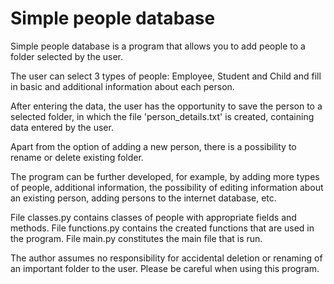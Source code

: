 # Simple people database

Simple people database is a program that allows you to add people to a 
folder selected by the user.

The user can select 3 types of people: Employee, Student and Child
and fill in basic and additional information about each person.

After entering the data, the user has the opportunity to save the person to a selected
folder, in which the file 'person_details.txt' is created, containing data entered by the user.

Apart from the option of adding a new person, there is a possibility to rename or delete
existing folder.

The program can be further developed, for example, by adding more types of people, 
additional information, the possibility of editing information about an existing person, adding
persons to the internet database, etc.

File classes.py contains classes of people with appropriate fields and methods.
File functions.py contains the created functions that are used in the program.
File main.py constitutes the main file that is run.

The author assumes no responsibility for accidental deletion or renaming of
an important folder to the user. Please be careful when using this program.
